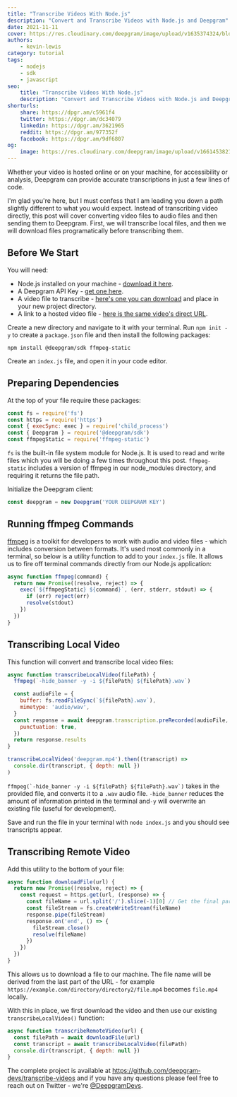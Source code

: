 ```yaml
---
title: "Transcribe Videos With Node.js"
description: "Convert and Transcribe Videos with Node.js and Deepgram"
date: 2021-11-11
cover: https://res.cloudinary.com/deepgram/image/upload/v1635374324/blog/2021/11/transcribe-videos-nodejs/transcribe-videos-with-nodejs-blog%402x.png
authors:
    - kevin-lewis
category: tutorial
tags:
    - nodejs
    - sdk
    - javascript
seo:
    title: "Transcribe Videos With Node.js"
    description: "Convert and Transcribe Videos with Node.js and Deepgram"
shorturls:
    share: https://dpgr.am/c5961f4
    twitter: https://dpgr.am/dc34079
    linkedin: https://dpgr.am/3621965
    reddit: https://dpgr.am/977352f
    facebook: https://dpgr.am/9df6807
og:
    image: https://res.cloudinary.com/deepgram/image/upload/v1661453821/blog/transcribe-videos-nodejs/ograph.png
---
```


Whether your video is hosted online or on your machine, for accessibility or analysis, Deepgram can provide accurate transcriptions in just a few lines of code.

I'm glad you're here, but I must confess that I am leading you down a path slightly different to what you would expect. Instead of transcribing video directly, this post will cover converting video files to audio files and then sending them to Deepgram. First, we will transcribe local files, and then we will download files programatically before transcribing them.

## Before We Start

You will need:

*   Node.js installed on your machine - [download it here](https://nodejs.org/en/).
*   A Deepgram API Key - [get one here](https://console.deepgram.com/signup?jump=keys).
*   A video file to transcribe - [here's one you can download](https://github.com/deepgram-devs/transcribe-videos/blob/main/deepgram.mp4) and place in your new project directory.
*   A link to a hosted video file - [here is the same video's direct URL](https://github.com/deepgram-devs/transcribe-videos/raw/main/deepgram.mp4).

Create a new directory and navigate to it with your terminal. Run `npm init -y` to create a `package.json` file and then install the following packages:

    npm install @deepgram/sdk ffmpeg-static

Create an `index.js` file, and open it in your code editor.

## Preparing Dependencies

At the top of your file require these packages:

```js
const fs = require('fs')
const https = require('https')
const { execSync: exec } = require('child_process')
const { Deepgram } = require('@deepgram/sdk')
const ffmpegStatic = require('ffmpeg-static')
```

`fs` is the built-in file system module for Node.js. It is used to read and write files which you will be doing a few times throughout this post. `ffmpeg-static` includes a version of ffmpeg in our node\_modules directory, and requiring it returns the file path.

Initialize the Deepgram client:

```js
const deepgram = new Deepgram('YOUR DEEPGRAM KEY')
```

## Running ffmpeg Commands

[ffmpeg](https://ffmpeg.org) is a toolkit for developers to work with audio and video files - which includes conversion between formats. It's used most commonly in a terminal, so below is a utility function to add to your `index.js` file. It allows us to fire off terminal commands directly from our Node.js application:

```js
async function ffmpeg(command) {
  return new Promise((resolve, reject) => {
    exec(`${ffmpegStatic} ${command}`, (err, stderr, stdout) => {
      if (err) reject(err)
      resolve(stdout)
    })
  })
}
```

## Transcribing Local Video

This function will convert and transcribe local video files:

```js
async function transcribeLocalVideo(filePath) {
  ffmpeg(`-hide_banner -y -i ${filePath} ${filePath}.wav`)

  const audioFile = {
    buffer: fs.readFileSync(`${filePath}.wav`),
    mimetype: 'audio/wav',
  }
  const response = await deepgram.transcription.preRecorded(audioFile, {
    punctuation: true,
  })
  return response.results
}

transcribeLocalVideo('deepgram.mp4').then((transcript) =>
  console.dir(transcript, { depth: null })
)
```

``ffmpeg(`-hide_banner -y -i ${filePath} ${filePath}.wav`)`` takes in the provided file, and converts it to a `.wav` audio file. `-hide_banner` reduces the amount of information printed in the terminal and`-y` will overwrite an existing file (useful for development).

Save and run the file in your terminal with `node index.js` and you should see transcripts appear.

## Transcribing Remote Video

Add this utility to the bottom of your file:

```js
async function downloadFile(url) {
  return new Promise((resolve, reject) => {
    const request = https.get(url, (response) => {
      const fileName = url.split('/').slice(-1)[0] // Get the final part of the URL only
      const fileStream = fs.createWriteStream(fileName)
      response.pipe(fileStream)
      response.on('end', () => {
        fileStream.close()
        resolve(fileName)
      })
    })
  })
}
```

This allows us to download a file to our machine. The file name will be derived from the last part of the URL - for example `https://example.com/directory/directory2/file.mp4` becomes `file.mp4` locally.

With this in place, we first download the video and then use our existing `transcribeLocalVideo()` function:

```js
async function transcribeRemoteVideo(url) {
  const filePath = await downloadFile(url)
  const transcript = await transcribeLocalVideo(filePath)
  console.dir(transcript, { depth: null })
}
```

The complete project is available at <https://github.com/deepgram-devs/transcribe-videos> and if you have any questions please feel free to reach out on Twitter - we're [@DeepgramDevs](https://twitter.com/DeepgramDevs).

        